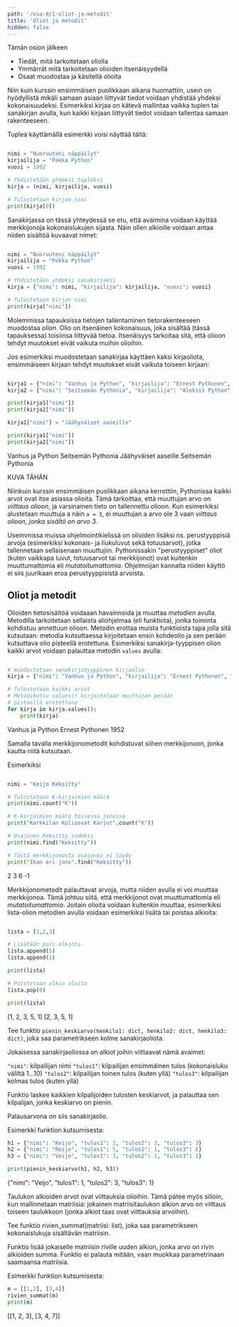 ```yaml
---
path: '/osa-8/1-oliot-ja-metodit'
title: 'Oliot ja metodit'
hidden: false
---
```


<text-box variant='learningObjectives' name='Oppimistavoitteet'>

Tämän osion jälkeen

- Tiedät, mitä tarkoitetaan oliolla
- Ymmärrät mitä tarkoitetaan olioiden itsenäisyydellä
- Osaat muodostaa ja käsitellä olioita

</text-box>

Niin kuin kurssin ensimmäisen puolikkaan aikana huomattiin, usein on hyödyllistä mikäli samaan asiaan liittyvät tiedot voidaan yhdistää yhdeksi kokonaisuudeksi. Esimerkiksi kirjaa on kätevä mallintaa vaikka tuplen tai sanakirjan avulla, kun kaikki kirjaan liittyvät tiedot voidaan tallentaa samaan rakenteeseen.

Tuplea käyttämällä esimerkki voisi näyttää tältä:

```python

nimi = "Nuoruuteni näppäilyt"
kirjailija = "Pekka Python"
vuosi = 1992

# Yhdistetään yhdeksi tupleksi
kirja = (nimi, kirjailija, vuosi)

# Tulostetaan kirjan nimi
print(kirja[0])

```

Sanakirjassa on tässä yhteydessä se etu, että avaimina voidaan käyttää merkkijonoja kokonaislukujen sijasta. Näin ollen alkioille voidaan antaa niiden sisältöä kuvaavat nimet:

```python

nimi = "Nuoruuteni näppäilyt"
kirjailija = "Pekka Python"
vuosi = 1992

# Yhdistetään yhdeksi sanakirjaksi
kirja = {"nimi": nimi, "kirjailija": kirjailija, "vuosi": vuosi}

# Tulostetaan kirjan nimi
print(kirja["nimi"])

```

Molemmissa tapauksissa tietojen tallentaminen tietorakenteeseen muodostaa _olion_. Olio on itsenäinen kokonaisuus, joka sisältää (tässä tapauksessa) toisiinsa liittyvää tietoa. Itsenäisyys tarkoitaa sitä, että olioon tehdyt muutokset eivät vaikuta muihin olioihin.

Jos esimerkiksi muodostetaan sanakirjaa käyttäen kaksi kirjaoliota, ensimmäiseen kirjaan tehdyt muutokset eivät vaikuta toiseen kirjaan:

```python

kirja1 = {"nimi": "Vanhus ja Python", "kirjailija": "Ernest Pythonen", "vuosi": 1952}
kirja2 = {"nimi": "Seitsemän Pythonia", "kirjailija": "Aleksis Python", "vuosi": 1894}

print(kirja1["nimi"])
print(kirja2["nimi"])

kirja1["nimi"] = "Jäähyväiset aaseille"

print(kirja1["nimi"])
print(kirja2["nimi"])

```

<sample-output>

Vanhus ja Python
Seitsemän Pythonia
Jäähyväiset aaseille
Seitsemän Pythonia

</sample-output>

KUVA TÄHÄN

<text-box variant="info" name="Oliot Pythonissa">

Niinkuin kurssin ensimmäisen puolikkaan aikana kerrottiin, Pythonissa kaikki arvot ovat itse asiassa olioita. Tämä tarkoittaa, että muuttujan arvo on _viittaus olioon_, ja varsinainen tieto on tallennettu olioon. Kun esimerkiksi alustetaan muuttuja a näin `a = 3`, ei muuttujan a arvo ole 3 vaan _viittaus olioon, jonka sisältö on arvo 3_.

Useimmissa muissa ohjelmointikielissä on olioiden lisäksi ns. perustyyppisiä arvoja (esimerkiksi kokonais- ja liukuluvut sekä totuusarvot), jotka tallennetaan sellaisenaan muuttujiin. Pythonissakin "perustyyppiset" oliot (kuten vaikkapa luvut, totuusarvot tai merkkijonot) ovat kuitenkin muuttumattomia eli _mutatoitumattomia_. Ohjelmoijan kannalta niiden käyttö ei siis juurikaan eroa perustyyppisistä arvoista.

</text-box>

## Oliot ja metodit

Olioiden tietosisältöä voidaaan havainnoida ja muuttaa _metodien_ avulla. Metodilla tarkoitetaan sellaista aliohjelmaa (eli funktiota), jonka toiminta kohdistuu annettuun olioon. Metodin erottaa muista funktioista tapa jolla sitä kutsutaan: metodia kutsuttaessa kirjoitetaan ensin kohdeolio ja sen perään kutsuttava olio pisteellä erotettuna. Esimerkiksi sanakirja-tyyppisen olion kaikki arvot voidaan palauttaa metodin `values` avulla:

```python

# muodostetaan sanakirjatyyppinen kirjaolio
kirja = {"nimi": "Vanhus ja Python", "kirjailija": "Ernest Pythonen", "vuosi": 1952}

# Tulostetaan kaikki arvot
# Metodikutsu values() kirjoitetaan muuttujan perään
# pisteellä erotettuna
for kirja in kirja.values():
    print(kirja)

```

<sample-output>

Vanhus ja Python
Ernest Pythonen
1952

</sample-output>

Samalla tavalla merkkijonometodit kohdistuvat siihen merkkijonoon, jonka kautta niitä kutsutaan.

Esimerkiksi

```python

nimi = "Keijo Keksitty"

# Tulostetaan K-kirjaimien määrä
print(nimi.count("K"))

# K-kirjaimien määrä toisessa jonossa
print("Karkkilan Kolisevat Karjut".count("K"))

# Osajonon Keksitty indeksi
print(nimi.find("Keksitty"))

# Tästä merkkijonosta osajonoa ei löydy
print("Ihan eri jono".find("Keksitty"))

```

<sample-output>

2
3
6
-1

</sample-output>

Merkkijonometodit palauttavat arvoja, mutta niiden avulla ei voi muuttaa merkkijonoa. Tämä johtuu siitä, että merkkijonot ovat muuttumattomia eli _mutatoitumattomia_. Joitain olioita voidaan kuitenkin muuttaa, esimerkiksi lista-olion metodien avulla voidaan esimerkiksi lisätä tai poistaa alkioita:

```python

lista = [1,2,3]

# Lisätään pari alkiota
lista.append(5)
lista.append(1)

print(lista)

# Poistetaan alkio alusta
lista.pop(0)

print(lista)


```

<sample-output>

[1, 2, 3, 5, 1]
[2, 3, 5, 1]

</sample-output>

<programming-exercise name='Pienin keskiarvo' tmcname='osa08-01_pienin_keskiarvo'>

Tee funktio `pienin_keskiarvo(henkilo1: dict, henkilo2: dict, henkilo3: dict)`, joka saa parametrikseen kolme sanakirjaoliota.

Jokaisessa sanakirjaoliossa on alkiot joihin viittaavat nämä avaimet:

`"nimi"`: kilpailijan nimi
`"tulos1"`: kilpailijan ensimmäinen tulos (kokonaisluku väliltä 1...10)
`"tulos2"`: kilpailijan toinen tulos (kuten yllä)
`"tulos3"`: kilpailijan kolmas tulos (kuten yllä)

Funktio laskee kaikkien kilpalijoiden tulosten keskiarvot, ja palauttaa sen kilpalijan, jonka keskiarvo on pienin.

Palausarvona on siis sanakirjaolio.

Esimerkki funktion kutsumisesta:

```python
h1 = {"nimi": "Keijo", "tulos1": 2, "tulos2": 3, "tulos3": 3}
h2 = {"nimi": "Reijo", "tulos1": 5, "tulos2": 1, "tulos3": 8}
h3 = {"nimi": "Veijo", "tulos1": 3, "tulos2": 1, "tulos3": 1}

print(pienin_keskiarvo(h1, h2, h3))
```

<sample-output>

{"nimi": "Veijo", "tulos1": 1, "tulos2": 3, "tulos3": 1}

</sample-output>

</programming-exercise>

<programming-exercise name='Rivien summat' tmcname='osa08-02_rivien_summat'>

Taulukon alkioiden arvot ovat viittauksia olioihin. Tämä pätee myös silloin, kun mallinnetaan matriisia: jokainen matriisitaulukon alkion arvo on viittaus toiseen taulukkoon (jonka alkiot taas ovat viittauksia arvoihin).

Tee funktio rivien_summat(matriisi: list), joka saa parametrikseen kokonaislukuja sisältävän matriisin.

Funktio lisää jokaiselle matriisin riville uuden alkion, jonka arvo on rivin alkioiden summa. Funktio ei palauta mitään, vaan muokkaa parametrinaan saamaansa matriisia.

Esimerkki funktion kutsumisesta:

```python
m = [[1,2], [3,4]]
rivien_summat(m)
print(m)
```

<sample-output>

[[1, 2, 3], [3, 4, 7]]

</sample-output>

</programming-exercise>
